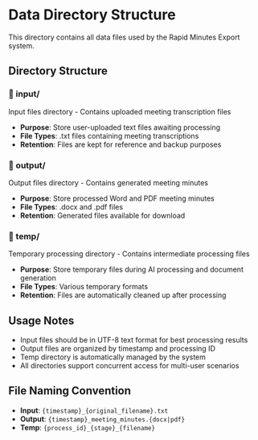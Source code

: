 # Data Directory Structure

This directory contains all data files used by the Rapid Minutes Export system.

## Directory Structure

### 📁 input/
Input files directory - Contains uploaded meeting transcription files
- **Purpose**: Store user-uploaded text files awaiting processing
- **File Types**: .txt files containing meeting transcriptions
- **Retention**: Files are kept for reference and backup purposes

### 📁 output/
Output files directory - Contains generated meeting minutes
- **Purpose**: Store processed Word and PDF meeting minutes
- **File Types**: .docx and .pdf files
- **Retention**: Generated files available for download

### 📁 temp/
Temporary processing directory - Contains intermediate processing files
- **Purpose**: Store temporary files during AI processing and document generation
- **File Types**: Various temporary formats
- **Retention**: Files are automatically cleaned up after processing

## Usage Notes

- Input files should be in UTF-8 text format for best processing results
- Output files are organized by timestamp and processing ID
- Temp directory is automatically managed by the system
- All directories support concurrent access for multi-user scenarios

## File Naming Convention

- **Input**: `{timestamp}_{original_filename}.txt`
- **Output**: `{timestamp}_meeting_minutes.{docx|pdf}`
- **Temp**: `{process_id}_{stage}_{filename}`
